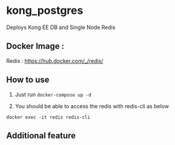 # kong_postgres

Deploys Kong EE DB and Single Node Redis


## Docker Image :

Redis : https://hub.docker.com/_/redis/

## How to use

1. Just run `docker-compose up -d`

2. You should be able to access the redis with redis-cli as below
```
docker exec -it redis redis-cli

```

## Additional feature

